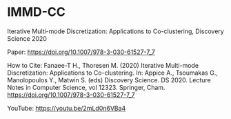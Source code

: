 # IMMD-CC
Iterative Multi-mode Discretization: Applications to Co-clustering, Discovery Science 2020

Paper:  https://doi.org/10.1007/978-3-030-61527-7_7

How to Cite: Fanaee-T H., Thoresen M. (2020) Iterative Multi-mode Discretization: Applications to Co-clustering. In: Appice A., Tsoumakas  G., Manolopoulos Y., Matwin S. (eds) Discovery Science. DS 2020. Lecture Notes in Computer Science, vol 12323. Springer, Cham. https://doi.org/10.1007/978-3-030-61527-7_7

YouTube: https://youtu.be/2mLd0n6VBa4
